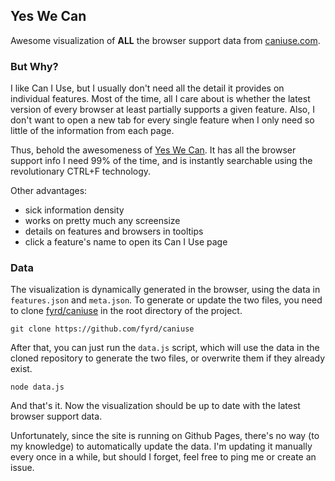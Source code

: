 Yes We Can
----------

Awesome visualization of **ALL** the browser support data from [caniuse.com](http://caniuse.com).

### But Why?
I like Can I Use, but I usually don't need all the detail it provides on individual features. Most of the time, all I care about is whether the latest version of every browser at least partially supports a given feature. Also, I don't want to open a new tab for every single feature when I only need so little of the information from each page.

Thus, behold the awesomeness of [Yes We Can](http://tobiasbernard.com/yeswecan/). It has all the browser support info I need 99% of the time, and is instantly searchable using the revolutionary CTRL+F technology.

Other advantages:
* sick information density
* works on pretty much any screensize
* details on features and browsers in tooltips
* click a feature's name to open its Can I Use page

### Data
The visualization is dynamically generated in the browser, using the data in `features.json` and `meta.json`. To generate or update the two files, you need to clone [fyrd/caniuse](https://github.com/fyrd/caniuse) in the root directory of the project.
```
git clone https://github.com/fyrd/caniuse
```
After that, you can just run the `data.js` script, which will use the data in the cloned repository to generate the two files, or overwrite them if they already exist.
```
node data.js
```
And that's it. Now the visualization should be up to date with the latest browser support data.

Unfortunately, since the site is running on Github Pages, there's no way (to my knowledge) to automatically update the data. I'm updating it manually every once in a while, but should I forget, feel free to ping me or create an issue.
